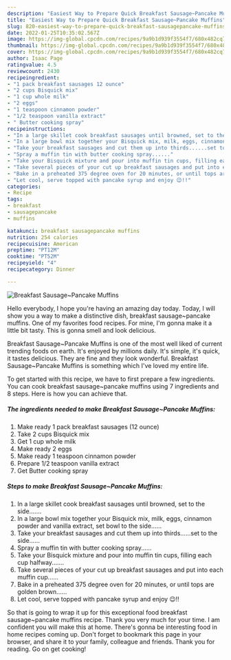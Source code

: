 ```yaml
---
description: "Easiest Way to Prepare Quick Breakfast Sausage~Pancake Muffins"
title: "Easiest Way to Prepare Quick Breakfast Sausage~Pancake Muffins"
slug: 820-easiest-way-to-prepare-quick-breakfast-sausagepancake-muffins
date: 2022-01-25T10:35:02.567Z
image: https://img-global.cpcdn.com/recipes/9a9b1d939f3554f7/680x482cq70/breakfast-sausagepancake-muffins-recipe-main-photo.jpg
thumbnail: https://img-global.cpcdn.com/recipes/9a9b1d939f3554f7/680x482cq70/breakfast-sausagepancake-muffins-recipe-main-photo.jpg
cover: https://img-global.cpcdn.com/recipes/9a9b1d939f3554f7/680x482cq70/breakfast-sausagepancake-muffins-recipe-main-photo.jpg
author: Isaac Page
ratingvalue: 4.5
reviewcount: 2430
recipeingredient:
- "1 pack breakfast sausages 12 ounce"
- "2 cups Bisquick mix"
- "1 cup whole milk"
- "2 eggs"
- "1 teaspoon cinnamon powder"
- "1/2 teaspoon vanilla extract"
- " Butter cooking spray"
recipeinstructions:
- "In a large skillet cook breakfast sausages until browned, set to the side......."
- "In a large bowl mix together your Bisquick mix, milk, eggs, cinnamon powder and vanilla extract, set bowl to the side......"
- "Take your breakfast sausages and cut them up into thirds......set to the side......"
- "Spray a muffin tin with butter cooking spray......"
- "Take your Bisquick mixture and pour into muffin tin cups, filling each cup halfway......."
- "Take several pieces of your cut up breakfast sausages and put into each muffin cup......"
- "Bake in a preheated 375 degree oven for 20 minutes, or until tops are golden brown......"
- "Let cool, serve topped with pancake syrup and enjoy 😉!!"
categories:
- Recipe
tags:
- breakfast
- sausagepancake
- muffins

katakunci: breakfast sausagepancake muffins 
nutrition: 254 calories
recipecuisine: American
preptime: "PT12M"
cooktime: "PT52M"
recipeyield: "4"
recipecategory: Dinner

---
```



![Breakfast Sausage~Pancake Muffins](https://img-global.cpcdn.com/recipes/9a9b1d939f3554f7/680x482cq70/breakfast-sausagepancake-muffins-recipe-main-photo.jpg)

Hello everybody, I hope you're having an amazing day today. Today, I will show you a way to make a distinctive dish, breakfast sausage~pancake muffins. One of my favorites food recipes. For mine, I'm gonna make it a little bit tasty. This is gonna smell and look delicious.



Breakfast Sausage~Pancake Muffins is one of the most well liked of current trending foods on earth. It's enjoyed by millions daily. It's simple, it's quick, it tastes delicious. They are fine and they look wonderful. Breakfast Sausage~Pancake Muffins is something which I've loved my entire life.


To get started with this recipe, we have to first prepare a few ingredients. You can cook breakfast sausage~pancake muffins using 7 ingredients and 8 steps. Here is how you can achieve that.

<!--inarticleads1-->

##### The ingredients needed to make Breakfast Sausage~Pancake Muffins:

1. Make ready 1 pack breakfast sausages (12 ounce)
1. Take 2 cups Bisquick mix
1. Get 1 cup whole milk
1. Make ready 2 eggs
1. Make ready 1 teaspoon cinnamon powder
1. Prepare 1/2 teaspoon vanilla extract
1. Get  Butter cooking spray




<!--inarticleads2-->

##### Steps to make Breakfast Sausage~Pancake Muffins:

1. In a large skillet cook breakfast sausages until browned, set to the side.......
1. In a large bowl mix together your Bisquick mix, milk, eggs, cinnamon powder and vanilla extract, set bowl to the side......
1. Take your breakfast sausages and cut them up into thirds......set to the side......
1. Spray a muffin tin with butter cooking spray......
1. Take your Bisquick mixture and pour into muffin tin cups, filling each cup halfway.......
1. Take several pieces of your cut up breakfast sausages and put into each muffin cup......
1. Bake in a preheated 375 degree oven for 20 minutes, or until tops are golden brown......
1. Let cool, serve topped with pancake syrup and enjoy 😉!!




So that is going to wrap it up for this exceptional food breakfast sausage~pancake muffins recipe. Thank you very much for your time. I am confident you will make this at home. There's gonna be interesting food in home recipes coming up. Don't forget to bookmark this page in your browser, and share it to your family, colleague and friends. Thank you for reading. Go on get cooking!
